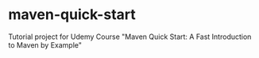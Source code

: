 # maven-quick-start
Tutorial project for Udemy Course "Maven Quick Start: A Fast Introduction to Maven by Example"
